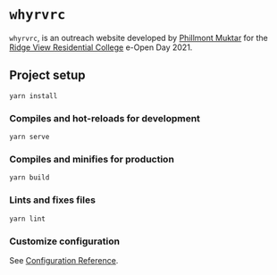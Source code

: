 # `whyrvrc`

`whyrvrc`, is an outreach website developed by [Phillmont Muktar](https://phillmont.dev) for the [Ridge View Residential College](https://rvrc.nus.edu.sg) e-Open Day 2021.

## Project setup
```
yarn install
```

### Compiles and hot-reloads for development
```
yarn serve
```

### Compiles and minifies for production
```
yarn build
```

### Lints and fixes files
```
yarn lint
```

### Customize configuration
See [Configuration Reference](https://cli.vuejs.org/config/).
